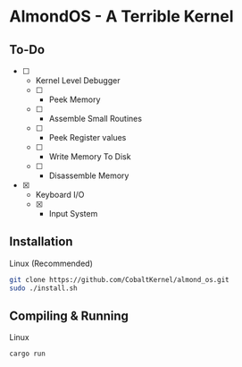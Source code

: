 # AlmondOS - A Terrible Kernel

## To-Do
- [ ] - Kernel Level Debugger
  - [ ] - Peek Memory
  - [ ] - Assemble Small Routines
  - [ ] - Peek Register values
  - [ ] - Write Memory To Disk
  - [ ] - Disassemble Memory
  
- [x] - Keyboard I/O
  - [x] - Input System
  

## Installation
Linux (Recommended)
```bash
git clone https://github.com/CobaltKernel/almond_os.git
sudo ./install.sh
```

## Compiling & Running
Linux 
```bash
cargo run
```